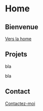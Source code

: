 # Home

## Bienvenue

[Vers la home](https://clementchapalain.github.io/home)

## Projets

bla

bla

## Contact

[Contactez-moi](https://clementchapalain.github.io/contact)

